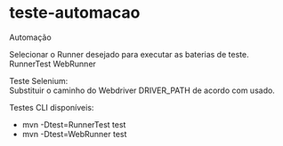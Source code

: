 # teste-automacao
Automação

Selecionar o Runner desejado para executar as baterias de teste.
RunnerTest
WebRunner

Teste Selenium:\
Substituir o caminho do Webdriver DRIVER_PATH de acordo com usado.

Testes CLI disponíveis:
* mvn -Dtest=RunnerTest test
* mvn -Dtest=WebRunner test

